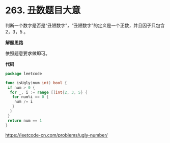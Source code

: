 # 263. 丑数**题目大意**  

判断一个数字是否是“丑陋数字”，“丑陋数字”的定义是一个正数，并且因子只包含 2，3，5 。

**解题思路**  

依照题意要求做即可。

**代码**  

```go
package leetcode

func isUgly(num int) bool {
 if num > 0 {
  for _, i := range []int{2, 3, 5} {
   for num%i == 0 {
    num /= i
   }
  }
 }
 return num == 1
}
```

https://leetcode-cn.com/problems/ugly-number/